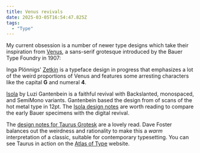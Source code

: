 ```yaml
---
title: Venus revivals
date: 2025-03-05T16:54:47.825Z
tags:
  - "Type"
---
```


My current obsession is a number of newer type designs which take their inspiration from [Venus](https://fontsinuse.com/typefaces/16/venus), a sans-serif grotesque introduced by the Bauer Type Foundry in 1907:

Inga Plönnigs' [Zetkin](https://www.futurefonts.xyz/inga-plonnigs/zetkin) is a typeface design in progress that emphasizes a lot of the weird proportions of Venus and features some arresting characters like the capital **G** and numeral **4**.

[Isola](https://www.luzi-type.ch/isola) by Luzi Gantenbein is a faithful revival with Backslanted, monospaced, and SemiMono variants. Gantenbein
based the design from of scans of the hot metal type in 12pt. The [Isola design notes](https://www.luzi-type.ch/notes-isola) are worth reading to compare the early Bauer specimens with the digital revival.

The [design notes for Taurus Grotesk](https://www.fostertype.com/retail-type/taurus-grotesk) are a lovely read. Dave Foster balances out the weirdness and rationality to make this a _warm_ interpretation of a classic, suitable for contemporary typesetting. You can see Taurus in action on the [Atlas of Type](https://type-atlas.xyz/) website.